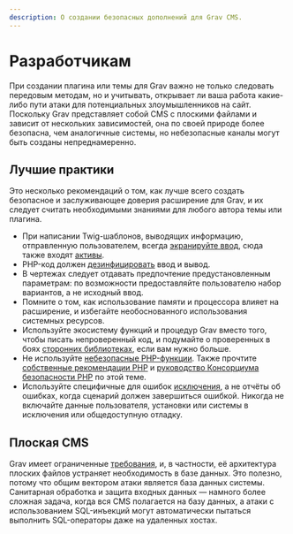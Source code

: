 ```yaml
---
description: О создании безопасных дополнений для Grav CMS.
---
```


# Разработчикам

При создании плагина или темы для Grav важно не только следовать передовым методам, но и учитывать, открывает ли ваша работа какие-либо пути атаки для потенциальных злоумышленников на сайт. Поскольку Grav представляет собой CMS с плоскими файлами и зависит от нескольких зависимостей, она по своей природе более безопасна, чем аналогичные системы, но небезопасные каналы могут быть созданы непреднамеренно.

## Лучшие практики

Это несколько рекомендаций о том, как лучше всего создать безопасное и заслуживающее доверия расширение для Grav, и их следует считать необходимыми знаниями для любого автора темы или плагина.

- При написании Twig-шаблонов, выводящих информацию, отправленную пользователем, всегда [экранируйте ввод](ttps://twig.symfony.com/doc/1.x/filters/escape.html), сюда также входят [активы](ttps://twig.symfony.com/doc/1.x/filters/raw.html).
- PHP-код должен [дезинфицировать](https://php.net/manual/ru/filter.filters.sanitize.php) ввод и вывод.
- В чертежах следует отдавать предпочтение предустановленным параметрам: по возможности предоставляйте пользователю набор вариантов, а не исходный ввод.
- Помните о том, как использование памяти и процессора влияет на расширение, и избегайте необоснованного использования системных ресурсов.
- Используйте экосистему функций и процедур Grav вместо того, чтобы писать непроверенный код, и подумайте о проверенных в боях [сторонних библиотеках](https://packagist.org/), если вам нужно больше.
- Не используйте [небезопасные PHP-функции](https://www.owasp.org/index.php/PHP_Security_Cheat_Sheet#Other_Injection_Cheat_Sheet). Также прочтите [собственные рекомендации PHP](https://php.net/manual/ru/security.php) и [руководство Консорциума безопасности PHP](https://phpsec.org/projects/guide/) по этой теме.
- Используйте специфичные для ошибок [исключения](https://php.net/manual/ru/language.exceptions.php), а не отчёты об ошибках, когда сценарий должен завершиться ошибкой. Никогда не включайте данные пользователя, установки или системы в исключения или общедоступную отладку.

## Плоская CMS

Grav имеет ограниченные [требования](/basics/requirements), и, в частности, её архитектура плоских файлов устраняет необходимость в базе данных. Это полезно, потому что общим вектором атаки является база данных системы. Санитарная обработка и защита входных данных — намного более сложная задача, когда вся CMS полагается на базу данных, а атаки с использованием SQL-инъекций могут автоматически пытаться выполнить SQL-операторы даже на удаленных хостах.
